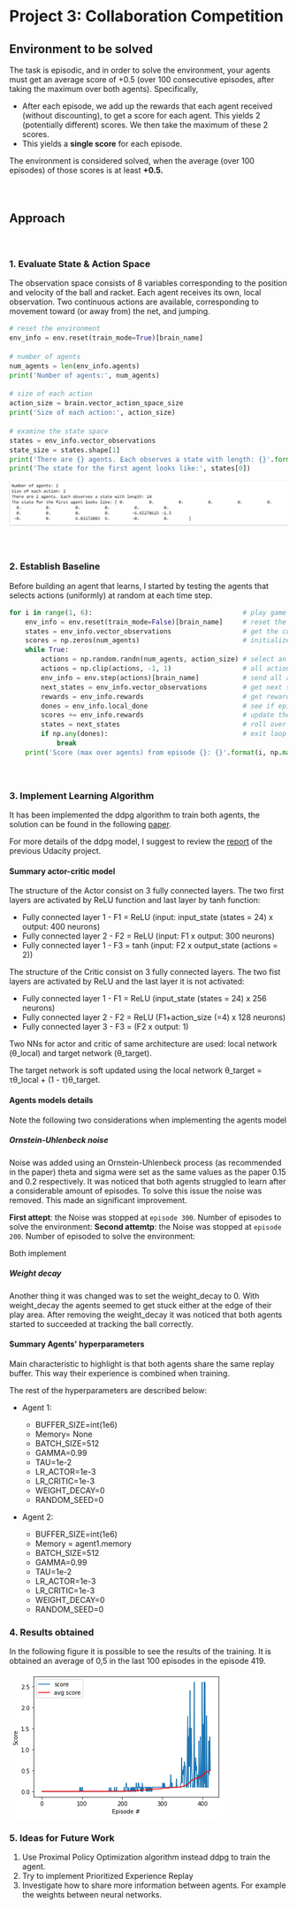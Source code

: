 # Project 3: Collaboration Competition

## Environment to be solved

The task is episodic, and in order to solve the environment, your agents must get an average score of +0.5 (over 100 consecutive episodes, after taking the maximum over both agents). Specifically,

- After each episode, we add up the rewards that each agent received (without discounting), to get a score for each agent. This yields 2 (potentially different) scores. We then take the maximum of these 2 scores.
- This yields a **single score** for each episode.

The environment is considered solved, when the average (over 100 episodes) of those scores is at least **+0.5.**

##### &nbsp;

## Approach
##### &nbsp;

### 1. Evaluate State & Action Space

The observation space consists of 8 variables corresponding to the position and velocity of the ball and racket. Each agent receives its own, local observation. Two continuous actions are available, corresponding to movement toward (or away from) the net, and jumping.

```Python
# reset the environment
env_info = env.reset(train_mode=True)[brain_name]

# number of agents
num_agents = len(env_info.agents)
print('Number of agents:', num_agents)

# size of each action
action_size = brain.vector_action_space_size
print('Size of each action:', action_size)

# examine the state space
states = env_info.vector_observations
state_size = states.shape[1]
print('There are {} agents. Each observes a state with length: {}'.format(states.shape[0], state_size))
print('The state for the first agent looks like:', states[0])
```
![State_action](./assets/state_space.png)

##### &nbsp;

### 2. Establish Baseline
Before building an agent that learns, I started by testing the agents that selects actions (uniformly) at random at each time step.

```python
for i in range(1, 6):                                      # play game for 5 episodes
    env_info = env.reset(train_mode=False)[brain_name]     # reset the environment    
    states = env_info.vector_observations                  # get the current state (for each agent)
    scores = np.zeros(num_agents)                          # initialize the score (for each agent)
    while True:
        actions = np.random.randn(num_agents, action_size) # select an action (for each agent)
        actions = np.clip(actions, -1, 1)                  # all actions between -1 and 1
        env_info = env.step(actions)[brain_name]           # send all actions to tne environment
        next_states = env_info.vector_observations         # get next state (for each agent)
        rewards = env_info.rewards                         # get reward (for each agent)
        dones = env_info.local_done                        # see if episode finished
        scores += env_info.rewards                         # update the score (for each agent)
        states = next_states                               # roll over states to next time step
        if np.any(dones):                                  # exit loop if episode finished
            break
    print('Score (max over agents) from episode {}: {}'.format(i, np.max(scores)))
```

##### &nbsp;

### 3. Implement Learning Algorithm

It has been implemented the ddpg algorithm to train both agents, the solution can be found in the following [paper](https://papers.nips.cc/paper/7217-multi-agent-actor-critic-for-mixed-cooperative-competitive-environments.pdf).

For more details of the ddpg model, I suggest to review the [report](https://github.com/ASO92/DRL_p2_ContinuousControl_Udacity/blob/master/Report.md#actor-critic-method) of the previous Udacity project.

#### Summary actor-critic model

The structure of the Actor consist on 3 fully connected layers. The two first layers are activated by ReLU function and last layer by tanh function:
- Fully connected layer 1 - F1 = ReLU (input: input_state (states = 24) x output: 400 neurons)
- Fully connected layer 2 - F2 = ReLU (input: F1 x output: 300 neurons)
- Fully connected layer 1 - F3 = tanh (input: F2 x output_state (actions = 2))

The structure of the Critic consist on 3 fully connected layers. The two fist layers are activated by ReLU and the last layer it is not activated:
- Fully connected layer 1 - F1 = ReLU (input_state (states = 24) x 256 neurons)
- Fully connected layer 2 - F2 = ReLU (F1+action_size (=4) x 128 neurons)
- Fully connected layer 3 - F3 = (F2 x output: 1)

Two NNs for actor and critic of same architecture are used:
local network (θ_local) and target network (θ_target).

The target network is soft updated using the local network θ_target = τθ_local + (1 - τ)θ_target.
#### Agents models details

Note the following two considerations when implementing the agents model

##### Ornstein-Uhlenbeck noise

Noise was added using an Ornstein-Uhlenbeck process (as recommended in the paper) theta and sigma were set as the same values as the paper 0.15 and 0.2 respectively. It was noticed that both agents struggled to learn after a considerable amount of episodes. To solve this issue the noise was removed. This made an significant improvement.

**First attept**: the Noise was stopped at `episode 300`. Number of episodes to solve the environment:
**Second attemtp**: the Noise was stopped at `episode 200`. Number of episoded to solve the environment:

Both implement

##### Weight decay

Another thing it was changed was to set the weight_decay to 0. With weight_decay the agents seemed to get stuck either at the edge of their play area. After removing the weight_decay it was noticed that both agents started to succeeded at tracking the ball correctly.

#### Summary Agents' hyperparameters

Main characteristic to highlight is that both agents share the same replay buffer. This way their experience is combined when training.

The rest of the hyperparameters are described below:

- Agent 1:
  - BUFFER_SIZE=int(1e6)
  - Memory= None
  - BATCH_SIZE=512
  - GAMMA=0.99     
  - TAU=1e-2
  - LR_ACTOR=1e-3     
  - LR_CRITIC=1e-3      
  - WEIGHT_DECAY=0
  - RANDOM_SEED=0

- Agent 2:
    - BUFFER_SIZE=int(1e6)
    - Memory = agent1.memory
    - BATCH_SIZE=512
    - GAMMA=0.99     
    - TAU=1e-2
    - LR_ACTOR=1e-3     
    - LR_CRITIC=1e-3      
    - WEIGHT_DECAY=0
    - RANDOM_SEED=0


### 4. Results obtained

In the following figure it is possible to see the results of the training. It is obtained an average of 0,5 in the last 100 episodes in the episode 419.

![Scores](./assets/noise_200.png)

### 5. Ideas for Future Work

 1. Use Proximal Policy Optimization algorithm instead ddpg to train the agent.
 2. Try to implement Prioritized Experience Replay
 3. Investigate how to share more information between agents. For example the weights between neural networks.
